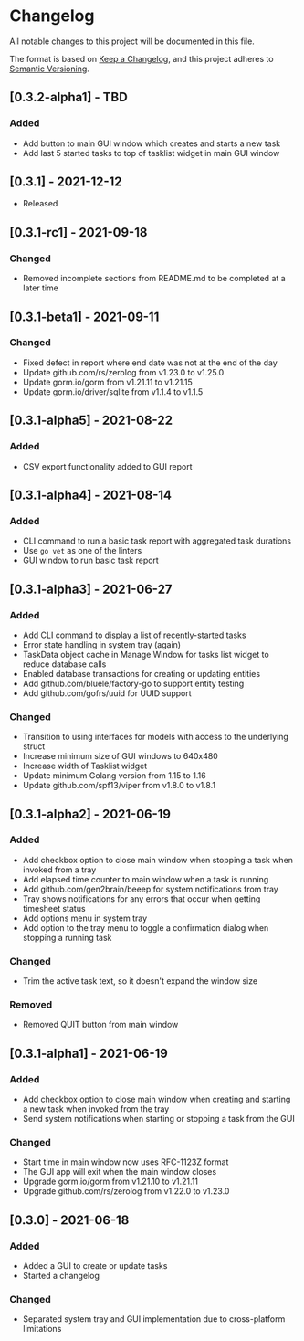 # Changelog
All notable changes to this project will be documented in this file.

The format is based on [Keep a Changelog](https://keepachangelog.com/en/1.0.0/),
and this project adheres to [Semantic Versioning](https://semver.org/spec/v2.0.0.html).

## [0.3.2-alpha1] - TBD
### Added
- Add button to main GUI window which creates and starts a new task
- Add last 5 started tasks to top of tasklist widget in main GUI window

## [0.3.1] - 2021-12-12
- Released

## [0.3.1-rc1] - 2021-09-18
### Changed
- Removed incomplete sections from README.md to be completed at a later time

## [0.3.1-beta1] - 2021-09-11
### Changed
- Fixed defect in report where end date was not at the end of the day
- Update github.com/rs/zerolog from v1.23.0 to v1.25.0
- Update gorm.io/gorm from v1.21.11 to v1.21.15
- Update gorm.io/driver/sqlite from v1.1.4 to v1.1.5

## [0.3.1-alpha5] - 2021-08-22
### Added
- CSV export functionality added to GUI report

## [0.3.1-alpha4] - 2021-08-14
### Added
- CLI command to run a basic task report with aggregated task durations
- Use `go vet` as one of the linters
- GUI window to run basic task report

## [0.3.1-alpha3] - 2021-06-27
### Added
- Add CLI command to display a list of recently-started tasks
- Error state handling in system tray (again)
- TaskData object cache in Manage Window for tasks list widget to reduce database calls
- Enabled database transactions for creating or updating entities
- Add github.com/bluele/factory-go to support entity testing
- Add github.com/gofrs/uuid for UUID support

### Changed
- Transition to using interfaces for models with access to the underlying struct
- Increase minimum size of GUI windows to 640x480
- Increase width of Tasklist widget
- Update minimum Golang version from 1.15 to 1.16
- Update github.com/spf13/viper from v1.8.0 to v1.8.1

## [0.3.1-alpha2] - 2021-06-19
### Added
- Add checkbox option to close main window when stopping a task when invoked from a tray
- Add elapsed time counter to main window when a task is running
- Add github.com/gen2brain/beeep for system notifications from tray
- Tray shows notifications for any errors that occur when getting timesheet status
- Add options menu in system tray
- Add option to the tray menu to toggle a confirmation dialog when stopping a running task

### Changed
- Trim the active task text, so it doesn't expand the window size

### Removed
- Removed QUIT button from main window

## [0.3.1-alpha1] - 2021-06-19
### Added
- Add checkbox option to close main window when creating and starting a new task when invoked from the tray
- Send system notifications when starting or stopping a task from the GUI

### Changed
- Start time in main window now uses RFC-1123Z format
- The GUI app will exit when the main window closes
- Upgrade gorm.io/gorm from v1.21.10 to v1.21.11
- Upgrade github.com/rs/zerolog from v1.22.0 to v1.23.0

## [0.3.0] - 2021-06-18
### Added
- Added a GUI to create or update tasks
- Started a changelog

### Changed
- Separated system tray and GUI implementation due to cross-platform limitations
